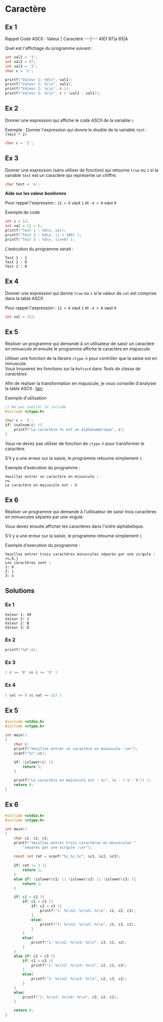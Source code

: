 # Caractère

## Ex 1

Rappel Code ASCII :
Valeur | Caractère
---|---
49|1
97|a
65|A


Quel est l'affichage du programme suivant :
```C
int val1 = '1';
int val2 = 97;
int val3 = '2';
char c = 'C';

printf("Valeur 1: %d\n", val1);
printf("Valeur 2: %c\n", val1);
printf("Valeur 2: %c\n", c-1);
printf("Valeur 3: %c\n", c + (val3 - val1));
```

## Ex 2
Donner une expression qui affiche le code ASCII de la variable `c`

Exemple : Donner l'expression qui donne le double de la variable `test` : `(test * 2)`

```C
char c = '2';
```

## Ex 3
Donner une expression (sans utiliser de fonction) qui retourne `true` ou `1` si la variable `test` est un caractère qui représente un chiffre.
```C
char test = 'a';
```

**Aide sur les valeur *booléenes***

Pour rappel l'expression : `12 > 6` vaut `1` et `-4 > 0` vaut `0`

Exemple de code
```C
int i = 12;
int val = 12 > 6;
printf("Test 1 : %d\n, val);
printf("Test 2 : %d\n, (i > 100) );
printf("Test 3 : %d\n, (i==0) );
```

L'exécution du programme serait :
```console
Test 1 : 1
Test 2 : 0
Test 3 : 0
```



## Ex 4
Donner une expression qui donne `true` ou `1` si la valeur de `val` est comprise dans la table ASCII

Pour rappel l'expression : `12 > 6` vaut `1` et `-4 > 0` vaut `0`

```C
int val = 122;
```

## Ex 5
Réaliser un programme qui demande à un utilisateur de saisir un caractère en minuscule et ensuite le programme affiche le caractère en majuscule.

Utiliser une fonction de la libraire `ctype.h` pour contrôler que la saisie est en minuscule.<br/>
Vous trouverez les fonctions sur la `Refcard` dans *Tests de classe de caractères*

Afin de réaliser la transformation en majuscule, je vous conseille d'analyser la table ASCII : [lien](https://www.asciitable.com/)

Exemple d'utilisation
```C
// Ne pas oublier le include
#include <ctype.h>

char c = '1';
if( isalnum(c) ){
    printf("Le caractère %c est un alphanumérique", c);
}
```

Vous ne devez pas utiliser de fonction de `ctype.h` pour transformer le caractère.

S'il y a une erreur sur la saisie, le programme retourne simplement `1`

Exemple d'exécution du programme :
```console
Veuillez entrer un caractère en minuscule :
>u
Le caractère en majuscule est : U
```

## Ex 6
Réaliser un programme qui demande à l'utilisateur de saisir trois caractères en minuscules séparés par une virgule.

Vous devez ensuite afficher les caractères dans l'ordre alphabétique.

S'il y a une erreur sur la saisie, le programme retourne simplement `1`

Exemple d'execution du programme :
```console
Veuillez entrer trois caractères minuscules séparés par une virgule :
>u,b,j
Les caractères sont :
1: b
2: j
3: u
```

## Solutions
### Ex 1
```console
Valeur 1: 49
Valeur 2: 1
Valeur 2: B
Valeur 3: D
```

### Ex 2
```C
printf("%d",c);
```

### Ex 3
```C
( c >= '0' && c <= '9' )
```

### Ex 4
```C
( val >= 0 && val <= 127 )
```

## Ex 5
```C
#include <stdio.h>
#include <ctype.h>

int main()
{
    char c;
    printf("Veuillez entrer un caractère en minuscule :\n>");
    scanf("%c",&c);
    
    if( !islower(c) ){
        return 1;
    }

    printf("Le caractère en majuscule est : %c", (c - ('a'-'A')) );
    return 0;
}
```

## Ex 6
```C
#include <stdio.h>
#include <ctype.h>

int main()
{
    char c1, c2, c3;
    printf("Veuillez entrer trois caractères en minuscules "
        "séparés par une virgule :\n>");
        
    const int ret = scanf("%c,%c,%c", &c1, &c2, &c3);
    
    if( ret != 3 ){
        return 1;
    }
    else if( !islower(c1) || !islower(c2) || !islower(c3) ){
        return 1;
    }

    if( c1 < c2 ){
        if( c1 < c3 ){
            if( c2 < c3 ){
                printf("1: %c\n2: %c\n3: %c\n", c1, c2, c3);
            }
            else{
                printf("1: %c\n2: %c\n3: %c\n", c1, c3, c2);
            }
        }
        else{
            printf("1: %c\n2: %c\n3: %c\n", c3, c1, c2);
        }
    }
    else if( c2 < c3 ){
        if( c1 < c3 ){
            printf("1: %c\n2: %c\n3: %c\n", c2, c1, c3);
        }
        else{
            printf("1: %c\n2: %c\n3: %c\n", c2, c3, c1);
        }
    }
    else{
        printf("1: %c\n2: %c\n3: %c\n", c3, c2, c1);
    }

    return 0;
}
```

